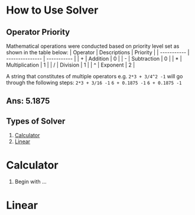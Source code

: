 # How to Use Solver

## Operator Priority

Mathematical operations were conducted based on priority level set as shown in the table below:
| Operator    | Descriptions    | Priority    |
| ----------- | --------------- | ----------- |
| +           | Addition        | 0           |
| -           | Subtraction     | 0           |
| *           | Multiplication  | 1           |
| /           | Division        | 1           |
| ^           | Exponent        | 2           |

A string that constitutes of multiple operators e.g. `2*3 + 3/4^2 -1` will go through the following steps:
`2*3 + 3/16 -1`
`6 + 0.1875 -1`
`6 + 0.1875 -1`
## Ans: 5.1875

## Types of Solver

1. [Calculator](#calculator)
2. [Linear](#linear)

# Calculator

1. Begin with ...

# Linear
